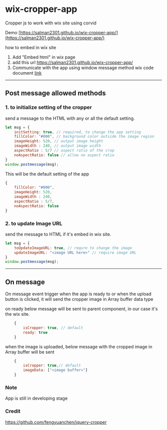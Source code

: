 # wix-cropper-app
Cropper js to work with wix site using corvid

Demo [https://salman2301.github.io/wix-cropper-app/](https://salman2301.github.io/wix-cropper-app/)

how to embed in wix site
1. Add "Embed html" in wix page
2. add this url https://salman2301.github.io/wix-cropper-app/
3. Communicate with the app using window message method
    wix code document [link](https://www.wix.com/corvid/reference/$w.HtmlComponent.html) 

<hr>

## Post message allowed methods

### 1. to initialize setting of the cropper

send a message to the HTML with any or all the default setting. 

```js
let msg = {
    initSetting: true, // required, to change the app setting
    fillColor: "#000", // background color outside the image region
    imageHeight: 520, // output image height
    imageWidth : 240, // output image width
    aspectRatio : 5/7 // aspect ratio of the crop
    noAspectRatio: false // allow no aspect ratio
}
window.postmessage(msg);
```
This will be the default setting of the app
```js
{
    fillColor: "#000",
    imageHeight: 520,
    imageWidth : 240,
    aspectRatio : 5/7,
    noAspectRatio: false
}
```
### 2. to update Image URL
send the message to HTML if it's embed in wix site.
```js
let msg = {
    toUpdateImageURL: true, // requre to change the image
    updateImageURL: "<image URL here>" // require image URL
}
window.postmessage(msg);
```

<hr>

## On message

On message event trigger when the app is ready to or when the upload button is clicked, it will send the cropper image in Array buffer data type

on ready below message will be sent to parent component, in our case it's the wix site.
```js
    {
        isCropper: true, // default
        ready: true 
    }
```

when the image is uploaded, below message with the cropped image in Array buffer will be sent
```js
    {
        isCropper: true,// default
        imageData: ["<image buffer>"]
    }
```

### Note
App is still in developing stage 


### Credit

https://github.com/fengyuanchen/jquery-cropper